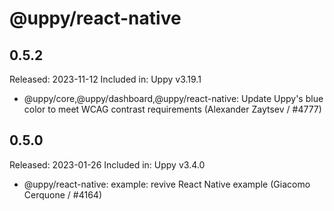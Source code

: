 # @uppy/react-native

## 0.5.2

Released: 2023-11-12 Included in: Uppy v3.19.1

- @uppy/core,@uppy/dashboard,@uppy/react-native: Update Uppy's blue color to
  meet WCAG contrast requirements (Alexander Zaytsev / #4777)

## 0.5.0

Released: 2023-01-26 Included in: Uppy v3.4.0

- @uppy/react-native: example: revive React Native example (Giacomo Cerquone /
  #4164)
